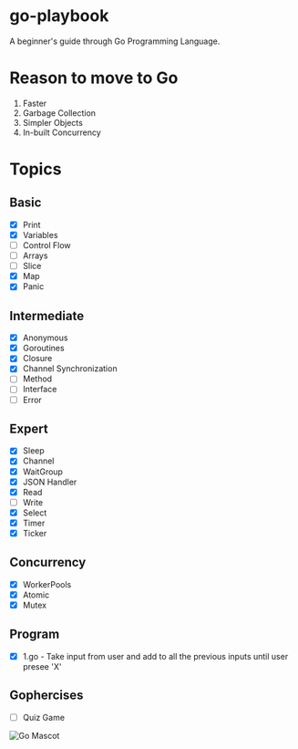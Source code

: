 # go-playbook
A beginner's guide through Go Programming Language.

# Reason to move to Go
1. Faster
2. Garbage Collection
3. Simpler Objects
4. In-built Concurrency

# Topics 

## Basic
- [x] Print
- [x] Variables
- [ ] Control Flow
- [ ] Arrays
- [ ] Slice
- [x] Map
- [x] Panic

## Intermediate
- [x] Anonymous
- [x] Goroutines
- [x] Closure
- [x] Channel Synchronization
- [ ] Method
- [ ] Interface
- [ ] Error

## Expert
- [x] Sleep
- [x] Channel
- [x] WaitGroup
- [x] JSON Handler
- [x] Read
- [ ] Write
- [x] Select
- [x] Timer
- [x] Ticker

## Concurrency
- [x] WorkerPools
- [x] Atomic
- [x] Mutex

## Program
- [x] 1.go - Take input from user and add to all the previous inputs until user presee 'X'

## Gophercises
- [ ] Quiz Game


![Go Mascot](https://images.tutorialedge.net/images/golang.svg)
